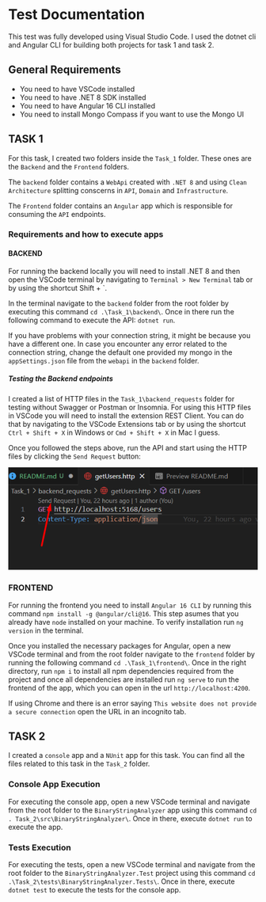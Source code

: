 # Test Documentation

This test was fully developed using Visual Studio Code. I used the dotnet cli and Angular CLI for building both projects for task 1 and task 2.

## General Requirements

- You need to have VSCode installed
- You need to have .NET 8 SDK installed
- You need to have Angular 16 CLI installed
- You need to install Mongo Compass if you want to use the Mongo UI

## TASK 1

For this task, I created two folders inside the `Task_1` folder. These ones are the `Backend` and the `Frontend` folders. 

The `backend` folder contains a `WebApi` created with `.NET 8` and using `Clean Architecture` splitting conscerns in `API`, `Domain` and `Infrastructure`.

The `Frontend` folder contains an `Angular` app which is responsible for consuming the `API` endpoints.

### Requirements and how to execute apps

#### BACKEND

For running the backend locally you will need to install .NET 8 and then open the VSCode terminal by navigating to `Terminal > New Terminal` tab or by using the shortcut Shift + `. 

In the terminal navigate to the `backend` folder from the root folder by executing this command `cd .\Task_1\backend\`. Once in there run the following command to execute the API: `dotnet run`.

If you have problems with your connection string, it might be because you have a different one. In case you encounter any error related to the connection string, change the default one provided my mongo in the `appSettings.json` file from the `webapi` in the `backend` folder.

##### Testing the Backend endpoints

I created a list of HTTP files in the `Task_1\backend_requests` folder for testing without Swagger or Postman or Insomnia. For using this HTTP files in VSCode you will need to install the extension REST Client. You can do that by navigating to the VSCode Extensions tab or by using the shortcut `Ctrl + Shift + X` in Windows or `Cmd + Shift + X` in Mac I guess.

Once you followed the steps above, run the API and start using the HTTP files by clicking the `Send Request` button:

![alt text](image.png)

### FRONTEND

For running the frontend you need to install `Angular 16 CLI` by running this command `npm install -g @angular/cli@16`. This step asumes that you already have `node` installed on your machine. To verify installation run `ng version` in the terminal.

Once you installed the necessary packages for Angular, open a new VSCode terminal and from the root folder navigate to the `frontend` folder by running the following command `cd .\Task_1\frontend\`. Once in the right directory, run `npm i` to install all npm dependencies required from the project and once all dependencies are installed run `ng serve` to run the frontend of the app, which you can open in the url `http://localhost:4200`.

If using Chrome and there is an error saying `This website does not provide a secure connection` open the URL in an incognito tab.

## TASK 2

I created a `console` app and a `NUnit` app for this task. You can find all the files related to this task in the `Task_2` folder.

### Console App Execution

For executing the console app, open a new VSCode terminal and navigate from the root folder to the `BinaryStringAnalyzer` app using this command `cd . Task_2\src\BinaryStringAnalyzer\`. Once in there, execute `dotnet run` to execute the app.

### Tests Execution

For executing the tests, open a new VSCode terminal and navigate from the root folder to the `BinaryStringAnalyzer.Test` project using this command `cd .\Task_2\tests\BinaryStringAnalyzer.Tests\`. Once in there, execute `dotnet test` to execute the tests for the console app.
